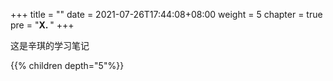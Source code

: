 +++
title = ""
date = 2021-07-26T17:44:08+08:00
weight = 5
chapter = true
pre = "<b>X. </b>"
+++

这是辛琪的学习笔记

{{% children depth="5"%}}

